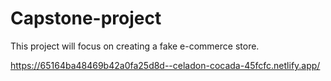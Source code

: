 # Capstone-project
This project will focus on creating a fake e-commerce store. 

https://65164ba48469b42a0fa25d8d--celadon-cocada-45fcfc.netlify.app/